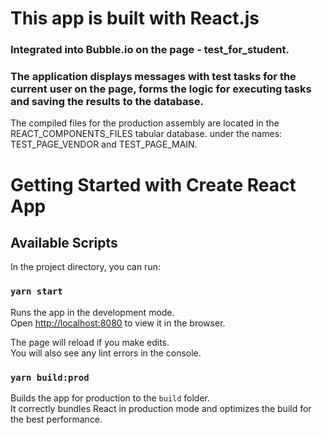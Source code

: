 # This app is built with React.js  

### Integrated into Bubble.io on the page - test_for_student.

### The application displays messages with test tasks for the current user on the page, forms the logic for executing tasks and saving the results to the database.

The compiled files for the production assembly are located in the REACT_COMPONENTS_FILES tabular database.
under the names: TEST_PAGE_VENDOR and TEST_PAGE_MAIN.

# Getting Started with Create React App

## Available Scripts

In the project directory, you can run:

### `yarn start`

Runs the app in the development mode.\
Open [http://localhost:8080](http://localhost:8080) to view it in the browser.

The page will reload if you make edits.\
You will also see any lint errors in the console.

### `yarn build:prod` 

Builds the app for production to the `build` folder.\
It correctly bundles React in production mode and optimizes the build for the best performance.


